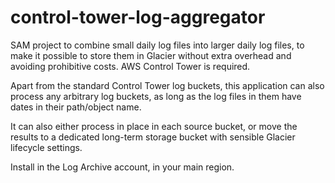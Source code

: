 # control-tower-log-aggregator

SAM project to combine small daily log files into larger daily log files, 
to make it possible to store them in Glacier without extra overhead and
avoiding prohibitive costs. AWS Control Tower is required. 

Apart from the standard Control Tower log buckets, this application can also 
process any arbitrary log buckets, as long as the log files in them have 
dates in their path/object name.

It can also either process in place in each source bucket, or move the results 
to a dedicated long-term storage bucket with sensible Glacier lifecycle settings.

Install in the Log Archive account, in your main region.


